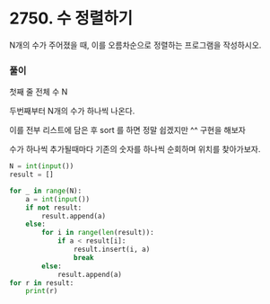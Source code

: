# 2750. 수 정렬하기

N개의 수가 주어졌을 때, 이를 오름차순으로 정렬하는 프로그램을 작성하시오.



### 풀이

첫째 줄 전체 수 N

두번째부터 N개의 수가 하나씩 나온다.

이를 전부 리스트에 담은 후 sort 를 하면 정말 쉽겠지만 ^^ 구현을 해보자

수가 하나씩 추가될때마다 기존의 숫자를 하나씩 순회하며 위치를 찾아가보자.

```python
N = int(input())
result = []

for _ in range(N):
    a = int(input())
    if not result:
        result.append(a)
    else:
        for i in range(len(result)):
            if a < result[i]:
                result.insert(i, a)
                break
        else:
            result.append(a)
for r in result:
    print(r)
```

